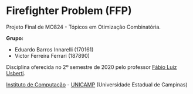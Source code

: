 Firefighter Problem (FFP)
================================

Projeto Final de MO824 - Tópicos em Otimização Combinatória.

**Grupo:**
  - Eduardo Barros Innarelli (170161)
  - Victor Ferreira Ferrari (187890)

Disciplina oferecida no 2º semestre de 2020 pelo professor [Fábio Luiz Usberti](https://www.ic.unicamp.br/~fusberti/).

[Instituto de Computação](http://ic.unicamp.br/) - [UNICAMP](http://www.unicamp.br/unicamp/) (Universidade Estadual de Campinas)
